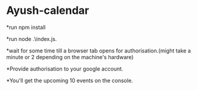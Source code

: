 # Ayush-calendar
*run npm install

*run node .\index.js. 

*wait for some time till a browser tab opens for authorisation.(might take a minute or 2 depending on the machine's hardware)

*Provide authorisation to your google account.

*You'll get the upcoming 10 events on the console.
